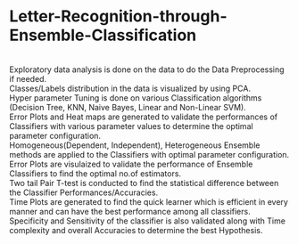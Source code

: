 # Letter-Recognition-through-Ensemble-Classification
<br> Exploratory data analysis is done on the data to do the Data Preprocessing if needed.
<br> Classes/Labels distribution in the data is visualized by using PCA.
<br> Hyper parameter Tuning is done on various Classification algorithms (Decision Tree, KNN, Naive Bayes, Linear and Non-Linear SVM).
<br>Error Plots and Heat maps are generated to validate the performances of Classifiers with various parameter values to determine the optimal parameter configuration.
<br> Homogeneous(Dependent, Independent), Heterogeneous Ensemble methods are applied to the Classifiers with optimal parameter configuration.
<br> Error Plots are visulaized to validate the performance of Ensemble Classifiers to find the optimal no.of estimators.
<br> Two tail Pair T-test is conducted to find the statistical difference between the Classifier Performances/Accuracies. 
<br> Time Plots are generated to find the quick learner which is efficient in every manner and can have the best performance among all classifiers.
<br> Specificity and Sensitivity of the classifier is also validated along with Time complexity and overall Accuracies to determine the best Hypothesis. 
